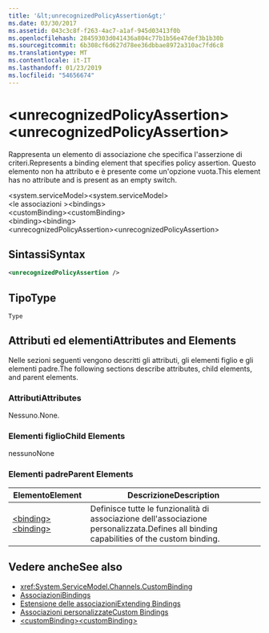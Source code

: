 ```yaml
---
title: '&lt;unrecognizedPolicyAssertion&gt;'
ms.date: 03/30/2017
ms.assetid: 043c3c8f-f263-4ac7-a1af-945d03413f0b
ms.openlocfilehash: 28459303d041436a804c77b1b56e47def3b1b30b
ms.sourcegitcommit: 6b308cf6d627d78ee36dbbae8972a310ac7fd6c8
ms.translationtype: MT
ms.contentlocale: it-IT
ms.lasthandoff: 01/23/2019
ms.locfileid: "54656674"
---
```

# <a name="ltunrecognizedpolicyassertiongt"></a><span data-ttu-id="4f854-102">&lt;unrecognizedPolicyAssertion&gt;</span><span class="sxs-lookup"><span data-stu-id="4f854-102">&lt;unrecognizedPolicyAssertion&gt;</span></span>
<span data-ttu-id="4f854-103">Rappresenta un elemento di associazione che specifica l'asserzione di criteri.</span><span class="sxs-lookup"><span data-stu-id="4f854-103">Represents a binding element that specifies policy assertion.</span></span> <span data-ttu-id="4f854-104">Questo elemento non ha attributo e è presente come un'opzione vuota.</span><span class="sxs-lookup"><span data-stu-id="4f854-104">This element has no attribute and is present as an empty switch.</span></span>  
  
 <span data-ttu-id="4f854-105">\<system.serviceModel></span><span class="sxs-lookup"><span data-stu-id="4f854-105">\<system.serviceModel></span></span>  
<span data-ttu-id="4f854-106">\<le associazioni ></span><span class="sxs-lookup"><span data-stu-id="4f854-106">\<bindings></span></span>  
<span data-ttu-id="4f854-107">\<customBinding></span><span class="sxs-lookup"><span data-stu-id="4f854-107">\<customBinding></span></span>  
<span data-ttu-id="4f854-108">\<binding></span><span class="sxs-lookup"><span data-stu-id="4f854-108">\<binding></span></span>  
<span data-ttu-id="4f854-109">\<unrecognizedPolicyAssertion></span><span class="sxs-lookup"><span data-stu-id="4f854-109">\<unrecognizedPolicyAssertion></span></span>  
  
## <a name="syntax"></a><span data-ttu-id="4f854-110">Sintassi</span><span class="sxs-lookup"><span data-stu-id="4f854-110">Syntax</span></span>  
  
```xml  
<unrecognizedPolicyAssertion />
```  
  
## <a name="type"></a><span data-ttu-id="4f854-111">Tipo</span><span class="sxs-lookup"><span data-stu-id="4f854-111">Type</span></span>  
 `Type`  
  
## <a name="attributes-and-elements"></a><span data-ttu-id="4f854-112">Attributi ed elementi</span><span class="sxs-lookup"><span data-stu-id="4f854-112">Attributes and Elements</span></span>  
 <span data-ttu-id="4f854-113">Nelle sezioni seguenti vengono descritti gli attributi, gli elementi figlio e gli elementi padre.</span><span class="sxs-lookup"><span data-stu-id="4f854-113">The following sections describe attributes, child elements, and parent elements.</span></span>  
  
### <a name="attributes"></a><span data-ttu-id="4f854-114">Attributi</span><span class="sxs-lookup"><span data-stu-id="4f854-114">Attributes</span></span>  
 <span data-ttu-id="4f854-115">Nessuno.</span><span class="sxs-lookup"><span data-stu-id="4f854-115">None.</span></span>  
  
### <a name="child-elements"></a><span data-ttu-id="4f854-116">Elementi figlio</span><span class="sxs-lookup"><span data-stu-id="4f854-116">Child Elements</span></span>  
 <span data-ttu-id="4f854-117">nessuno</span><span class="sxs-lookup"><span data-stu-id="4f854-117">None</span></span>  
  
### <a name="parent-elements"></a><span data-ttu-id="4f854-118">Elementi padre</span><span class="sxs-lookup"><span data-stu-id="4f854-118">Parent Elements</span></span>  
  
|<span data-ttu-id="4f854-119">Elemento</span><span class="sxs-lookup"><span data-stu-id="4f854-119">Element</span></span>|<span data-ttu-id="4f854-120">Descrizione</span><span class="sxs-lookup"><span data-stu-id="4f854-120">Description</span></span>|  
|-------------|-----------------|  
|[<span data-ttu-id="4f854-121">\<binding></span><span class="sxs-lookup"><span data-stu-id="4f854-121">\<binding></span></span>](../../../../../docs/framework/misc/binding.md)|<span data-ttu-id="4f854-122">Definisce tutte le funzionalità di associazione dell'associazione personalizzata.</span><span class="sxs-lookup"><span data-stu-id="4f854-122">Defines all binding capabilities of the custom binding.</span></span>|  
  
## <a name="see-also"></a><span data-ttu-id="4f854-123">Vedere anche</span><span class="sxs-lookup"><span data-stu-id="4f854-123">See also</span></span>
- <xref:System.ServiceModel.Channels.CustomBinding>
- [<span data-ttu-id="4f854-124">Associazioni</span><span class="sxs-lookup"><span data-stu-id="4f854-124">Bindings</span></span>](../../../../../docs/framework/wcf/bindings.md)
- [<span data-ttu-id="4f854-125">Estensione delle associazioni</span><span class="sxs-lookup"><span data-stu-id="4f854-125">Extending Bindings</span></span>](../../../../../docs/framework/wcf/extending/extending-bindings.md)
- [<span data-ttu-id="4f854-126">Associazioni personalizzate</span><span class="sxs-lookup"><span data-stu-id="4f854-126">Custom Bindings</span></span>](../../../../../docs/framework/wcf/extending/custom-bindings.md)
- [<span data-ttu-id="4f854-127">\<customBinding></span><span class="sxs-lookup"><span data-stu-id="4f854-127">\<customBinding></span></span>](../../../../../docs/framework/configure-apps/file-schema/wcf/custombinding.md)
